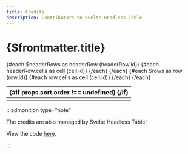 ```yaml
---
title: Credits
description: Contributors to Svelte Headless Table
---
```


# {$frontmatter.title}

<script lang="ts">
  import { readable } from 'svelte/store';
  import { createTable, createRender, Render, Subscribe } from 'svelte-headless-table';
  import { addSortBy } from 'svelte-headless-table/plugins';
  import CreditsAnchor from './CreditsAnchor.svelte';
  import CaretDownIcon from '~icons/ic/round-keyboard-arrow-down';
  
  const data = readable([
    {
      name: 'React Table',
      description: 'Svelte Headless Table takes inspiration for its column model from React Table.',
      url: 'https://react-table.tanstack.com/',
    },
    {
      name: 'KitDocs',
      description: 'The documentation site is built with KitDocs.',
      url: 'https://kitdocs.vercel.app/docs/getting-started/introduction',
    },
  ]);

  const table = createTable(data, {
    sort: addSortBy(),
  });

  const columns = table.createColumns([
    table.column({
      header: 'Name',
      id: 'name',
      accessor: item => item,
      cell: ({ value: { name, url }}) => createRender(CreditsAnchor, { label: name, href: url }),
      plugins: {
        sort: {
          getSortValue: ({ name }) => name,
        }
      },
    }),
    table.column({
      header: 'Description',
      accessor: 'description',
    }),
  ]);
  const { headerRows, rows } = table.createViewModel(columns);
</script>

<table>
  <thead>
    {#each $headerRows as headerRow (headerRow.id)}
      <tr>
        {#each headerRow.cells as cell (cell.id)}
          <Subscribe attrs={cell.attrs()} let:attrs props={cell.props()} let:props>
            <th {...attrs} on:click={props.sort.toggle}>
              <div class="flex items-center">
                <Render of={cell.render()} />
                {#if props.sort.order !== undefined}
                  <CaretDownIcon
                    class="transition-transform {props.sort.order === 'desc' && '-scale-y-100'}"
                  />
                {/if}
              </div>
            </th>
          </Subscribe>
        {/each}
      </tr>
    {/each}
  </thead>
  <tbody>
    {#each $rows as row (row.id)}
      <tr>
        {#each row.cells as cell (cell.id)}
          <Subscribe attrs={cell.attrs()} let:attrs>
            <td {...attrs}>
              <Render of={cell.render()} />
            </td>
          </Subscribe>
        {/each}
      </tr>
    {/each}
  </tbody>
</table>

:::admonition type="note"

The credits are also managed by Svelte Headless Table!

View the code [here](https://svelte.dev/repl/4bf807f8def64c3e97c3c062641358b2?version=3.48.0).

:::
